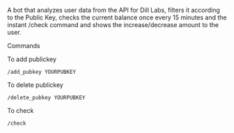 A bot that analyzes user data from the API for Dill Labs, filters it according to the Public Key, checks the current balance once every 15 minutes and the instant /check command and shows the increase/decrease amount to the user.

Commands

To add publickey
```
/add_pubkey YOURPUBKEY
```
To delete publickey
```
/delete_pubkey YOURPUBKEY
```

To check
```
/check
```
